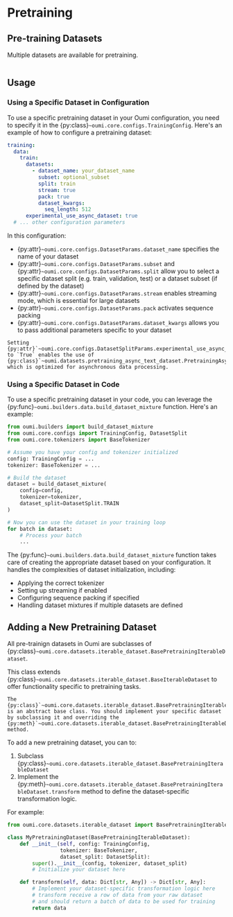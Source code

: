 # Pretraining

## Pre-training Datasets

Multiple datasets are available for pretraining.

```{include} ../api/summary/pretraining_datasets.md
```

## Usage

### Using a Specific Dataset in Configuration

To use a specific pretraining dataset in your Oumi configuration, you need to specify it in the {py:class}`~oumi.core.configs.TrainingConfig`. Here's an example of how to configure a pretraining dataset:

```yaml
training:
  data:
    train:
      datasets:
        - dataset_name: your_dataset_name
          subset: optional_subset
          split: train
          stream: true
          pack: true
          dataset_kwargs:
            seq_length: 512
      experimental_use_async_dataset: true
  # ... other configuration parameters
```

In this configuration:

- {py:attr}`~oumi.core.configs.DatasetParams.dataset_name` specifies the name of your dataset
- {py:attr}`~oumi.core.configs.DatasetParams.subset` and {py:attr}`~oumi.core.configs.DatasetParams.split` allow you to select a specific dataset split (e.g. train, validation, test) or a dataset subset (if defined by the dataset)
- {py:attr}`~oumi.core.configs.DatasetParams.stream` enables streaming mode, which is essential for large datasets
- {py:attr}`~oumi.core.configs.DatasetParams.pack` activates sequence packing
- {py:attr}`~oumi.core.configs.DatasetParams.dataset_kwargs` allows you to pass additional parameters specific to your dataset

```{important}
Setting {py:attr}`~oumi.core.configs.DatasetSplitParams.experimental_use_async_dataset` to `True` enables the use of {py:class}`~oumi.datasets.pretraining_async_text_dataset.PretrainingAsyncTextDataset`, which is optimized for asynchronous data processing.
```

### Using a Specific Dataset in Code

To use a specific pretraining dataset in your code, you can leverage the {py:func}`~oumi.builders.data.build_dataset_mixture` function. Here's an example:

```python
from oumi.builders import build_dataset_mixture
from oumi.core.configs import TrainingConfig, DatasetSplit
from oumi.core.tokenizers import BaseTokenizer

# Assume you have your config and tokenizer initialized
config: TrainingConfig = ...
tokenizer: BaseTokenizer = ...

# Build the dataset
dataset = build_dataset_mixture(
    config=config,
    tokenizer=tokenizer,
    dataset_split=DatasetSplit.TRAIN
)

# Now you can use the dataset in your training loop
for batch in dataset:
    # Process your batch
    ...
```

The {py:func}`~oumi.builders.data.build_dataset_mixture` function takes care of creating the appropriate dataset based on your configuration. It handles the complexities of dataset initialization, including:

- Applying the correct tokenizer
- Setting up streaming if enabled
- Configuring sequence packing if specified
- Handling dataset mixtures if multiple datasets are defined

## Adding a New Pretraining Dataset

All pre-trainign datasets in Oumi are subclasses of {py:class}`~oumi.core.datasets.iterable_dataset.BasePretrainingIterableDataset`.

This class extends {py:class}`~oumi.core.datasets.iterable_dataset.BaseIterableDataset` to offer functionality specific to pretraining tasks.

```{note}
The {py:class}`~oumi.core.datasets.iterable_dataset.BasePretrainingIterableDataset` is an abstract base class. You should implement your specific dataset by subclassing it and overriding the {py:meth}`~oumi.core.datasets.iterable_dataset.BasePretrainingIterableDataset.transform` method.
```

To add a new pretraining dataset, you can to:

1. Subclass {py:class}`~oumi.core.datasets.iterable_dataset.BasePretrainingIterableDataset`
2. Implement the {py:meth}`~oumi.core.datasets.iterable_dataset.BasePretrainingIterableDataset.transform` method to define the dataset-specific transformation logic.

For example:

```python
from oumi.core.datasets.iterable_dataset import BasePretrainingIterableDataset

class MyPretrainingDataset(BasePretrainingIterableDataset):
    def __init__(self, config: TrainingConfig,
                 tokenizer: BaseTokenizer,
                 dataset_split: DatasetSplit):
        super().__init__(config, tokenizer, dataset_split)
        # Initialize your dataset here

    def transform(self, data: Dict[str, Any]) -> Dict[str, Any]:
        # Implement your dataset-specific transformation logic here
        # transform receive a row of data from your raw dataset
        # and should return a batch of data to be used for training
        return data
```
